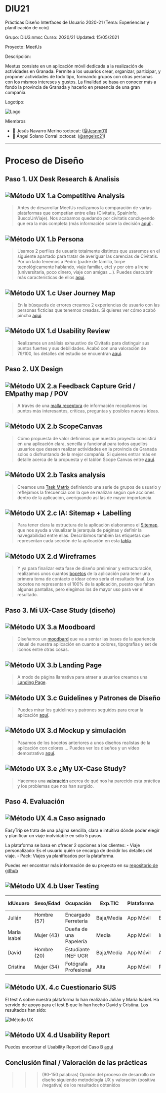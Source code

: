 # DIU21
Prácticas Diseño Interfaces de Usuario 2020-21 (Tema: Experiencias y planificación de ocio) 

Grupo: DIU3.nmsc  Curso: 2020/21 
Updated: 15/05/2021

Proyecto: MeetUs

Descripción:

Meetus consiste en un aplicación móvil dedicada a la realización de actividades en Granada. Permite a los usuarios crear, organizar, participar, y proponer actividades de todo tipo, formando grupos con otras personas con los mismos intereses y gustos. La finalidad se basa en conocer más a fondo la provincia de Granada y hacerlo en presencia de una gran compañía. 

Logotipo:

![Logo](P3/Imagenes/logo.png)

Miembros
 * :boy:   Jesús Navarro Merino   :octocat: ([@Jesnm01](https://github.com/Jesnm01))
 * :boy:  Ángel Solano Corral     :octocat: ([@angelsc21](https://github.com/angelsc21))

----- 

# Proceso de Diseño 

## Paso 1. UX Desk Research & Analisis 

![Método UX](img/Competitive.png) 1.a Competitive Analysis
-----
> Antes de desarrollar MeetUs realizamos la comparación de varias plataformas que competían entre ellas (Civitatis, SpainInfo, BuscoUnViaje). Nos acabamos quedando por civitatis concluyendo que era la más completa (más información sobre la decisión <a href="https://github.com/angelsc21/DIU21/tree/master/P1">aquí</a>). 


![Método UX](img/Persona.png) 1.b Persona
-----
> Usamos 2 perfiles de usuario totalmente distintos que usaremos en el siguiente apartado para tratar de averiguar las carencias de Civitatis. Por un lado tenemos a Pedro (padre de familia, torpe tecnológicamente hablando, viaje familiar, etc) y por otro a Irene (universitaria, poco dinero, viaje con amigas ...). Puedes descubrir más características de ellos <a href="https://github.com/angelsc21/DIU21/tree/master/P1">aquí</a>.

![Método UX](img/JourneyMap.png) 1.c User Journey Map
----
> En la búsqueda de errores creamos 2 experiencias de usuario con las personas ficticias que tenemos creadas. Si quieres ver cómo acabó pincha <a href="https://github.com/angelsc21/DIU21/tree/master/P1">aquí</a>.

![Método UX](img/usabilityReview.png) 1.d Usability Review
----
> Realizamos un análisis exhaustivo de Civitatis para distinguir sus puntos fuertes y sus debilidades. Acabó con una valoración de 79/100, los detalles del estudio se encuentran <a href="https://github.com/angelsc21/DIU21/tree/master/P1">aquí</a>.


## Paso 2. UX Design  


![Método UX](img/feedback-capture-grid.png) 2.a Feedback Capture Grid / EMpathy map / POV
----
> A través de una <a href="https://github.com/angelsc21/DIU21/tree/master/P2">malla receptora</a> de información recopilamos los puntos más interesantes, críticas, preguntas y posibles nuevas ideas.


![Método UX](img/ScopeCanvas.png) 2.b ScopeCanvas
----
> Cómo propuesta de valor definimos que nuestro proyecto consistirá en una aplicación clara, sencilla y funcional para todos aquellos usuarios que deseen realizar actividades en la provincia de Granada solos o disfruntando de la mejor compañía. Si quieres entrar más en detalle acerca de la propuesta y el tablón Scope Canvas entre <a href="https://github.com/angelsc21/DIU21/tree/master/P2#propuesta-de-valor">aquí</a>.

![Método UX](img/Sitemap.png) 2.b Tasks analysis 
-----
> Creamos una <a href="https://github.com/angelsc21/DIU21/tree/master/P2#task-analysis">Task Matrix</a> definiendo una serie de grupos de usuario y reflejamos la frecuencia con la que se realizan según qué acciones dentro de la aplicación, averiguando así las de mayor importancia.


![Método UX](img/labelling.png) 2.c IA: Sitemap + Labelling 
----
> Para tener clara la estructura de la aplicación elaboramos el <a href="https://github.com/angelsc21/DIU21/tree/master/P2#arquitectura-de-informaci%C3%B3n">Sitemap</a>, que nos ayuda a visualizar la jerarquía de páginas y definir la navegabilidad entre ellas. 
Describimos también las etiquetas que representan cada sección de la aplicación en esta <a href="https://github.com/angelsc21/DIU21/tree/master/P2">tabla</a>.

![Método UX](img/Wireframes.png) 2.d Wireframes
-----
> Y ya para finalizar esta fase de diseño preliminar y estructuración, realizamos unos cuantos <a href="https://github.com/angelsc21/DIU21/tree/master/P2#prototipo-lo-fi-wireframe">bocetos</a> de la aplicación para tener una primera toma de contacto e idear cómo sería el resultado final. Los bocetos no representan el 100% de la aplicación, puesto que faltan algunas pantallas, pero elegimos los de mayor uso para ver el resultado.

## Paso 3. Mi UX-Case Study (diseño)


![Método UX](img/moodboard.png) 3.a Moodboard
-----
> Diseñamos un <a href="https://github.com/angelsc21/DIU21/tree/master/P3#moodboard-dise%C3%B1o-visual--logotipo">moodbard</a> que va a sentar las bases de la apariencia visual de nuestra aplicación en cuanto a colores, tipografías y set de iconos entre otras cosas.


![Método UX](img/landing-page.png)  3.b Landing Page
----
> A modo de página llamativa para atraer a usuarios creamos una <a href="https://github.com/angelsc21/DIU21/tree/master/P3#landing-page">Landing Page</a>.

![Método UX](img/guidelines.png) 3.c Guidelines y Patrones de Diseño
----
> Puedes mirar los guidelines y patrones seguidos para crear la aplicación <a href="https://github.com/angelsc21/DIU21/tree/master/P3#guidelines-y-patrones-de-dise%C3%B1o">aquí</a>.

![Método UX](img/mockup.png)  3.d Mockup y simulación
----
> Pasamos de los bocetos anteriores a unos diseños realistas de la aplicación con colores ... Puedes ver los diseños y un vídeo demostrativo <a href="https://github.com/angelsc21/DIU21/tree/master/P3#mockup-layout-hi-fi">aquí</a>.


![Método UX](img/caseStudy.png) 3.e ¿My UX-Case Study?
-----
> Hacemos una <a href="https://github.com/angelsc21/DIU21/tree/master/P3#documentaci%C3%B3n-publicaci%C3%B3n-del-case-study">valoración</a> acerca de qué nos ha parecido esta práctica y los problemas que nos han surgido.


## Paso 4. Evaluación 


![Método UX](img/ABtesting.png) 4.a Caso asignado
----
EasyTrip se trata de una página sencilla, clara e intuitiva dónde poder elegir y planificar un viaje inolvidable en sólo 5 pasos. 

La plataforma se basa en ofrecer 2 opciones a los clientes:
	- Viaje personalizado: Es el usuario quién se encarga de decidir los detalles del viaje.
	- Pack: Viajes ya planificados por la plataforma.

Puedes ver encontrar más información de su proyecto en su [repositorio de github](https://github.com/meryuree/DIU21)

![Método UX](img/usability-testing.png) 4.b User Testing
----

|  IdUsuaro | Sexo/Edad | Ocupación | Exp.TIC | Plataforma | Personalidad | Test A/B |
|---|---|---|---|---|---|---|
| Julián | Hombre (57) | Encargado Ferretería | Baja/Media | App Móvil  | Extrovertido/Racional | MeetUs | 
| María Isabel | Mujer (43) | Dueña de una Papelería | Media | App Móvil | Introvertida/Soñadora | MeetUs |
| David | Hombre (20) | Estudiante INEF UGR | Baja/Media | App Móvil | Atlético/Activo | EasyTrip | 
| Cristina | Mujer (34) | Fotógrafa Profesional | Alta | App Móvil | Profesional/Activa | EasyTrip |


![Método UX](img/Survey.png). 4.c Cuestionario SUS
----

El test A sobre nuestra plataforma lo han realizado Julián y María Isabel. Ha servido de apoyo para el test B que lo han hecho David y Cristina. Los resultados han sido:

![Método UX](P4/imagen_SUS.PNG)

![Método UX](img/usability-report.png) 4.d Usability Report
----

Puedes encontrar el Usability Report del Caso B [aquí](https://github.com/angelsc21/DIU21/blob/master/P4/P4_UsabReport_EasyTrip_doneby_DIU3_nmsc.pdf)


## Conclusión final / Valoración de las prácticas


>>> (90-150 palabras) Opinión del proceso de desarrollo de diseño siguiendo metodología UX y valoración (positiva /negativa) de los resultados obtenidos  













